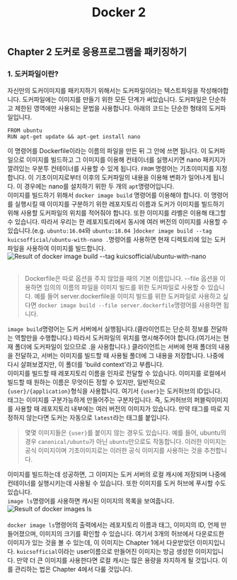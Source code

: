 ﻿---
title: Docker 2
published: true
---

## Chapter 2  도커로 응용프로그램을 패키징하기
### 1. 도커파일이란?
자신만의 도커이미지를 패키지하기 위해서는 도커파일이라는 텍스트파일을 작성해야합니다. 도커파일에는 이미지를 만들기 위한 모든 단계가 써있습니다. 도커파일은 단순하고 제한된 영역에만 사용되는 문법을 사용합니다. 아래의 코드는 단순한 형태의 도커파일입니다.
```
FROM ubuntu
RUN apt-get update && apt-get install nano
```
이 명령어를 Dockerfile이라는 이름의 파일을 만든 뒤 그 안에 쓰면 됩니다. 이 도커파일으로 이미지를 빌드하고 그 이미지를 이용해 컨테이너를 실행시키면 nano 패키지가 깔려있는 우분투 컨테이너를 사용할 수 있게 됩니다. ```FROM``` 명령어는 기초이미지를 지정합니다. 이 기초이미지로부터 이후의 도커파일의 내용을 이용해 변화가 일어나게 됩니다. 이 경우에는 nano를 설치하기 위한 두 개의 ```apt```명령어입니다.<br/>
이미지를 빌드하기 위해서 ```docker image build``` 명령어를 이용해야 합니다. 이 명령어를 실행시킬 때 이미지를 구분하기 위한 레포지토리 이름과 도커가 이미지를 빌드하기 위해 사용할 도커파일의 위치를 적어줘야 합니다. 또한 이미지를 라벨은 이용해 태그할 수 있습니다. 따라서 우리는 한 레포지토리에서 동시에 여러 버전의 이미지를 사용할 수 있습니다.(e.g. ```ubuntu:16.04```와 ```ubuntu:18.04 ```)```docker image build --tag kuicsofficial/ubuntu-with-nano .```명령어를 사용하면 현재 디렉토리에 있는 도커파일을 사용하여 이미지를 빌드합니다.
![Result of docker image build --tag kuicsofficial/ubuntu-with-nano](/blog/assets/2019-09-21-Docker-2/docker_image_build_ubuntu-with-nano_1.png)<br/><br/>
>Dockerfile은 따로 옵션을 주지 않았을 때의 기본 이름입니다. --file 옵션을 이용하면 임의의 이름의 파일을 이미지 빌드를 위한 도커파일로 사용할 수 있습니다. 예를 들어 server.dockerfile을 이미지 빌드를 위한 도커파일로 사용하고 싶다면 ```docker image build --file server.dockerfile```명령어를 사용하면 됩니다.

```image build```명령어는  도커 서버에서 실행됩니다.(클라이언트는 단순히 정보를 전달하는 역할만을 수행합니다.) 따라서 도커파일의 위치를 명시해주어야 합니다.(여기서는 현재 폴더에 도커파일이 있으므로 .을 사용합니다.) 클라이언트는 서버에 현재 폴더의 내용을 전달하고, 서버는 이미지를 빌드할 때 사용될 폴더에 그 내용을 저장합니다. 나중에 다시 살펴보겠지만, 이 폴더를 'build context'라고 부릅니다.<br/>
이미지를 빌드할 때 레포지토리 이름을 인자로 전달할 수 있습니다. 이미지를 로컬에서 빌드할 때 원하는 이름은 무엇이든 정할 수 있지만, 일반적으로 ```{user}/{application}```형식을 사용합니다. 여기서 ```{user}```는 도커허브의 ID입니다.<br/>
태그는 이미지를 구분가능하게 만들어주는 구분자입니다. 즉, 도커허브의 퍼블릭이미지를 사용할 때 레포지토리 내부에는 여러 버전의 이미지가 있습니다. 만약 태그를 따로 지정하지 않는다면 도커는 자동으로 ```latest```라는 태그를 붙입니다.
>몇몇 이미지들은 ```{user}```를 붙이지 않는 경우도 있습니다. 예를 들어, ubuntu의 경우 ```canonical/ubuntu```가 아닌 ```ubuntu```만으로도 작동합니다. 이러한 이미지는 공식 이미지이며 기초이미지로는 이러한 공식 이미지를 사용하는 것을 추천합니다.

이미지를 빌드하는데 성공하면, 그 이미지는 도커 서버의 로컬 캐시에 저장되며 나중에 컨테이너를 실행시키는데 사용될 수 있습니다. 또한 이미지를 도커 허브에 푸시할 수도 있습니다.<br/>
```image ls```명령어를 사용하면 캐시된 이미지의 목록을 보여줍니다. 
![Result of docker images ls](/blog/assets/2019-09-21-Docker-2/docker_image_ls.png)<br/><br/>
```docker image ls```명령어의 출력에서는 레포지토리 이름과 태그, 이미지의 ID, 언제 만들어졌으며, 이미지의 크기를 확인할 수 있습니다. 여기서 3개의 허브에서 다운로드한 이미지가 있는 것을 볼 수 있는데, 이 이미지는 Chapter 1에서 다운받았던 이미지입니다. ```kuicsofficial```이라는 user이름으로 만들어진 이미지는 방금 생성한 이미지입니다. 만약 더 큰 이미지를 사용한다면 로컬 캐시는 많은 용량을 차지하게 될 것입니다. 이를 관리하는 법은 Chapter 4에서 다룰 것입니다.